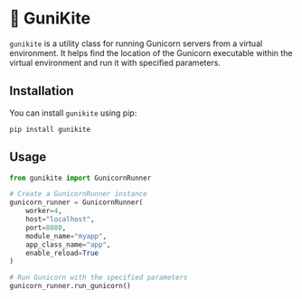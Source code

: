 #  🐎 GuniKite

`gunikite` is a utility class for running Gunicorn servers from a virtual environment. It helps find the location of the Gunicorn executable within the virtual environment and run it with specified parameters.

## Installation

You can install `gunikite` using pip:

```shell
pip install gunikite
```


## Usage

```python
from gunikite import GunicornRunner

# Create a GunicornRunner instance
gunicorn_runner = GunicornRunner(
    worker=4,
    host="localhost",
    port=8080,
    module_name="myapp",
    app_class_name="app",
    enable_reload=True
)

# Run Gunicorn with the specified parameters
gunicorn_runner.run_gunicorn()
